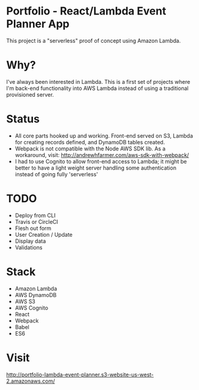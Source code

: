 # Portfolio - React/Lambda Event Planner App
This project is a "serverless" proof of concept using Amazon Lambda.

# Why?
I've always been interested in Lambda. This is a first set of projects where I'm back-end functionality into AWS Lambda instead of using a traditional provisioned server.

# Status
- All core parts hooked up and working. Front-end served on S3, Lambda for creating records defined, and DynamoDB tables created.
- Webpack is not compatible with the Node AWS SDK lib. As a workaround, visit: http://andrewhfarmer.com/aws-sdk-with-webpack/
- I had to use Cognito to allow front-end access to Lambda; it might be better to have a light weight server handling some authentication instead of going fully 'serverless'

# TODO
- Deploy from CLI
- Travis or CircleCI
- Flesh out form
- User Creation / Update
- Display data
- Validations

# Stack
- Amazon Lambda
- AWS DynamoDB
- AWS S3
- AWS Cognito
- React
- Webpack
- Babel
- ES6

# Visit
http://portfolio-lambda-event-planner.s3-website-us-west-2.amazonaws.com/
